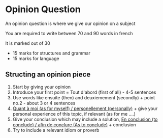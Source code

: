 # Opinion Question
An opinion question is where we give our opinion on a subject

You are required to write between 70 and 90 words in french

It is marked out of 30
- 15 marks for structures and grammar
- 15 marks for language

## Structing an opinion piece
1. Start by giving your opinion
2. Introduce your first point = Tout d'abord (first of all) - 4-5 sentences 
3. Use words like ensuite (then) and deuxiemement (secondly) + point no.2 - about 3 or 4 sentences
4. <u>Quant à moi (as for myself) / personellement (personally)</u> + give your personal experience of this topic, if relevant (as for me ....)
5. Give your conclusion which may include a solution, <u>En conclusion (to conclude) / afin de conclure (As to conclude)</u> + conclusion
6. Try to include a relevant idiom or proverb
